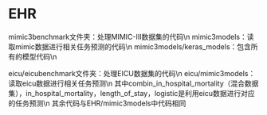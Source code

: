# EHR

mimic3benchmark文件夹：处理MIMIC-III数据集的代码\n
mimic3models：读取mimic数据进行相关任务预测的代码\n
mimic3models/keras_models：包含所有的模型代码\n

eicu/eicubenchmark文件夹：处理EICU数据集的代码\n
eicu/mimic3models：读取eicu数据进行相关任务预测\n
其中combin_in_hospital_mortality（混合数据集），in_hospital_mortality，length_of_stay，logistic是利用eicu数据进行对应的任务预测\n
其余代码与EHR/mimic3models中代码相同
